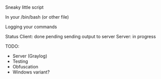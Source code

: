 Sneaky little script

In your /bin/bash (or other file)

Logging your commands


Status
Client: done pending sending output to server
Server: in progress

TODO:
* Server (Graylog)
* Testing
* Obfuscation
* Windows variant?